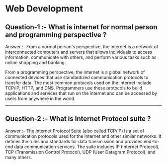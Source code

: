 # Web Development

## Question-1 :- What is internet for normal person and programming perspective ?

Answer :- From a normal person's perspective, the internet is a network of interconnected computers and servers that allows individuals to access information, communicate with others, and perform various tasks such as online shopping and banking.

From a programming perspective, the internet is a global network of connected devices that use standardized communication protocols to transfer data. The most common protocols used on the internet include TCP/IP, HTTP, and DNS. Programmers use these protocols to build applications and services that run on the internet and can be accessed by users from anywhere in the world.

---

## Question-2 :- What is Internet Protocol suite ?

Answer :- The Internet Protocol Suite (also called TCP/IP) is a set of communication protocols used for the Internet and other similar networks. It defines the rules and standards for data transmission and provides end-to-end data communication services. The suite includes IP (Internet Protocol), TCP (Transmission Control Protocol), UDP (User Datagram Protocol), and many others.
